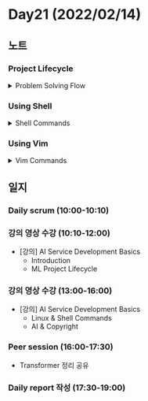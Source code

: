 # Day21 (2022/02/14)

## 노트

### Project Lifecycle

<details>
<summary>Problem Solving Flow</summary>

#### Problem Validation

  * 풀어야 할 문제
    * 패턴이 분명하고 복잡한 문제
    * 목적 함수를 만들기 좋은 문제
    * 데이터를 구하기 좋은 문제
    * 자동화가 가능한 반복 작업이 요구되는 문제
  * 피해야 할 문제
    * 비윤리적인 문제
    * 너무 간단하여 패턴이 없는 문제
    * 데이터를 구하기 매우 어려운 문제
    * 오류의 결과가 치명적인 문제
    * 설명가능성이 중요한 문제
    * 비용의 관점에서 모델링이 비효율적인 문제

#### Project Design

  * 현상 파악
  * 문제 정의
    * 사용 가능한 기존의 솔루션 탐색
    * 데이터로 해결할 수 있는 방법인지 확인
    * 필요한 데이터의 보유 여부 확인
    * 간단한 방법부터 계획
  * 프로젝트 설계
    * 제약 조건 확인
      * 기술적 제약
      * 비용과 일정의 제약
      * 윤리적 제약 및 개인정보 관련 제약
      * 수용 가능한 오류의 한계의 제약
    * 최적화할 지표와 최적화 방식 설정
    * 평가 방법 정의
      * 평가에 사용할 지표 설정
      * 비교 대상이 될 베이스라인 설정
    * 비용을 고려하여 목표와 한계 설정
      * 목표들 간의 우선순위 설정
      * 목표별로 모델을 분리하여 학습
    * 일정을 고려하여 작업 순서 설정
    * 프로토타입 제작 및 테스트
      * Voila
      * Streamlit
      * Gradio

#### Project Execution & Evaluation

  * 프로젝트 진행
    * 데이터 수집
    * 데이터 무결성 확인
    * 모델 개발
    * 모델 학습
    * 모델을 서비스에 이식
    * 서비스 배포
  * 프로젝트 평가
    * A/B 테스트
    * 혹시 노이즈를 패턴으로 학습했는지 점검

#### Data Labeling

  * 레이블이 있는 경우: 바로 사용
  * 유사 레이블이 있는 경우: 양적 변수로 변환하여 사용
  * 레이블이 전혀 없는 경우: 레이블링하거나 self-supervised learning 진행

</details>

### Using Shell

<details>
<summary>Shell Commands</summary>

#### Bash Commands

  * man: manual
  * pwd: print working directory
  * bash: execute shell script
  * clear: not cls
  * history: shell commands history
    * !num: execute shell command with the number again
  * export: set environment variable
  * source: reload system setting file
    * source ~/.bashrc
  * alias
  * head
  * tail
  * sort
    * r: reverse order sort
    * n: numerical sort
  * uniq
  * grep
    * i: case-insensitive search
    * w: implicit word search
    * v: exclude given pattern
    * E: use regular expression
  * cut
    * f: field setting
    * d: seperator setting
  * ps -ef
  * curl: client url request
  * df: check disk capacity usage
  * scp: secure copy
    * scp local_path user@ip:remote_path
    * r: recursive copy
    * P: port setting
    * i: use ssh settings
  * nohup: no hangup due to session quit
    * &: background execution
    * 755 permission needed
  * chmod: change permission

#### Redirection & Pipe

  * Single angle bracket: overwrite
  * Double angle brackets: append
  * Vertical bar: pipe

#### Shell Script

> https://github.com/zzsza/shell-scripts

</details>

### Using Vim

<details>
<summary>Vim Commands</summary>

#### Command Mode

  * dd: remove current line
  * i: insert mode
  * x: remove current character
  * yy: copy current line
  * p: paste a line from clipboard
  * k: cursor up
  * j: cursor down
  * l: cursor right
  * h: cursor left

#### Insert Mode

  * ESC: command mode

#### Last Line Mode

  * w: save
  * q: quit
  * /: find
  * set nu: print line numbers

</details>

## 일지

### Daily scrum (10:00-10:10)

### 강의 영상 수강 (10:10-12:00)

  * [강의] AI Service Development Basics
    * Introduction
    * ML Project Lifecycle

### 강의 영상 수강 (13:00-16:00)

  * [강의] AI Service Development Basics
    * Linux & Shell Commands
    * AI & Copyright

### Peer session (16:00-17:30)

  * Transformer 정리 공유

### Daily report 작성 (17:30-19:00)
